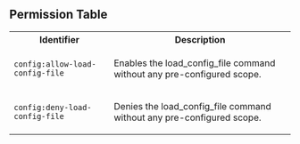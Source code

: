 ## Permission Table

<table>
<tr>
<th>Identifier</th>
<th>Description</th>
</tr>


<tr>
<td>

`config:allow-load-config-file`

</td>
<td>

Enables the load_config_file command without any pre-configured scope.

</td>
</tr>

<tr>
<td>

`config:deny-load-config-file`

</td>
<td>

Denies the load_config_file command without any pre-configured scope.

</td>
</tr>
</table>
